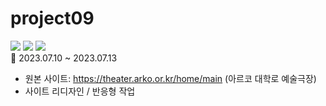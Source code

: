 # project09


<img src="https://img.shields.io/badge/반응형-808000?style=for-the-badge&logo=awesomelists&logoColor=white"/>  <img src="https://img.shields.io/badge/10주차-2F2625?style=for-the-badge&logo=codesandbox&logoColor=white"/> <img src="https://img.shields.io/badge/Scss로작업-#CC6699?style=for-the-badge&logo=sass&logoColor=white"/>
<br/>
📅 2023.07.10 ~ 2023.07.13
 - 원본 사이트: https://theater.arko.or.kr/home/main (아르코 대학로 예술극장)
 - 사이트 리디자인 / 반응형 작업
